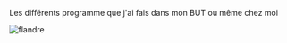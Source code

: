 Les différents programme que j'ai fais dans mon BUT ou même chez moi 

![flandre](https://github.com/user-attachments/assets/43b8c5d1-fa33-4620-9556-48a570001f96)
